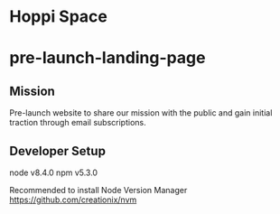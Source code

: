 # Hoppi Space

# pre-launch-landing-page

## Mission
Pre-launch website to share our mission with the public and gain initial traction through email subscriptions.

## Developer Setup

node v8.4.0
npm v5.3.0

Recommended to install Node Version Manager https://github.com/creationix/nvm

